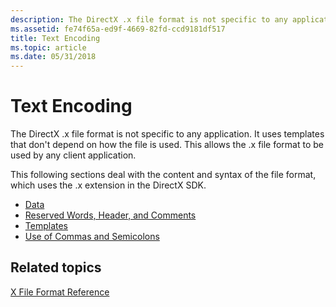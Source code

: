 ```yaml
---
description: The DirectX .x file format is not specific to any application. It uses templates that don't depend on how the file is used. This allows the .x file format to be used by any client application.
ms.assetid: fe74f65a-ed9f-4669-82fd-ccd9181df517
title: Text Encoding
ms.topic: article
ms.date: 05/31/2018
---
```


# Text Encoding

The DirectX .x file format is not specific to any application. It uses templates that don't depend on how the file is used. This allows the .x file format to be used by any client application.

This following sections deal with the content and syntax of the file format, which uses the .x extension in the DirectX SDK.

-   [Data](dx9-graphics-reference-x-file-textencoding-data.md)
-   [Reserved Words, Header, and Comments](reserved-words--header--and-comments.md)
-   [Templates](dx9-graphics-reference-x-file-textencoding-templates.md)
-   [Use of Commas and Semicolons](use-of-commas-and-semicolons.md)

## Related topics

<dl> <dt>

[X File Format Reference](dx9-graphics-reference-x-file-format.md)
</dt> </dl>

 

 



